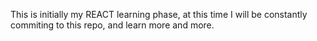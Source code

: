 This is initially my REACT learning phase, at this time I will be constantly commiting to this repo, and learn more and more.
